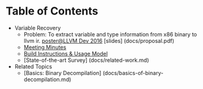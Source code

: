 # Table of Contents

* Variable Recovery
  - Problem: To extract variable and type information from x86 binary to llvm ir. [poster@LLVM Dev 2016](reports/poster/allin_poster.pdf) [slides] (docs/proposal.pdf) 
  - [Meeting Minutes](docs/meeting-minutes.md)
  - [Build Instructions & Usage Model](docs/build.md)
  - [State-of-the-art Survey] (docs/related-work.md)
* Related Topics
  - [Basics: Binary Decompilation] (docs/basics-of-binary-decompilation.md)  


